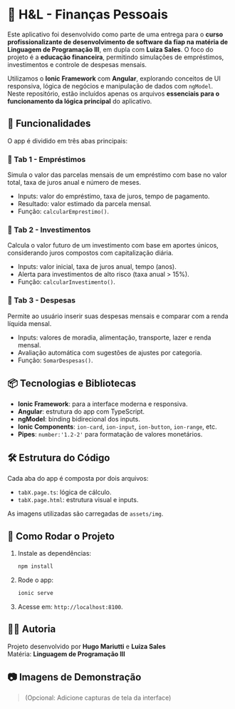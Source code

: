 
# 📱 H&L - Finanças Pessoais

Este aplicativo foi desenvolvido como parte de uma entrega para o **curso profissionalizante de desenvolvimento de software da fiap na matéria de Linguagem de Programação III**, em dupla com **Luiza Sales**. O foco do projeto é a **educação financeira**, permitindo simulações de empréstimos, investimentos e controle de despesas mensais.

Utilizamos o **Ionic Framework** com **Angular**, explorando conceitos de UI responsiva, lógica de negócios e manipulação de dados com `ngModel`. Neste repositório, estão incluídos apenas os arquivos **essenciais para o funcionamento da lógica principal** do aplicativo.

## 🧩 Funcionalidades

O app é dividido em três abas principais:

### 🔹 Tab 1 - Empréstimos
Simula o valor das parcelas mensais de um empréstimo com base no valor total, taxa de juros anual e número de meses.
- Inputs: valor do empréstimo, taxa de juros, tempo de pagamento.
- Resultado: valor estimado da parcela mensal.
- Função: `calcularEmprestimo()`.

### 🔹 Tab 2 - Investimentos
Calcula o valor futuro de um investimento com base em aportes únicos, considerando juros compostos com capitalização diária.
- Inputs: valor inicial, taxa de juros anual, tempo (anos).
- Alerta para investimentos de alto risco (taxa anual > 15%).
- Função: `calcularInvestimento()`.

### 🔹 Tab 3 - Despesas
Permite ao usuário inserir suas despesas mensais e comparar com a renda líquida mensal.
- Inputs: valores de moradia, alimentação, transporte, lazer e renda mensal.
- Avaliação automática com sugestões de ajustes por categoria.
- Função: `SomarDespesas()`.

## 📦 Tecnologias e Bibliotecas

- **Ionic Framework**: para a interface moderna e responsiva.
- **Angular**: estrutura do app com TypeScript.
- **ngModel**: binding bidirecional dos inputs.
- **Ionic Components**: `ion-card`, `ion-input`, `ion-button`, `ion-range`, etc.
- **Pipes**: `number:'1.2-2'` para formatação de valores monetários.

## 🛠️ Estrutura do Código

Cada aba do app é composta por dois arquivos:
- `tabX.page.ts`: lógica de cálculo.
- `tabX.page.html`: estrutura visual e inputs.

As imagens utilizadas são carregadas de `assets/img`.

## 🚀 Como Rodar o Projeto

1. Instale as dependências:
   ```bash
   npm install
   ```

2. Rode o app:
   ```bash
   ionic serve
   ```

3. Acesse em: `http://localhost:8100`.

## 👩‍💻 Autoria

Projeto desenvolvido por **Hugo Mariutti** e **Luiza Sales**  
Matéria: **Linguagem de Programação III**

## 📷 Imagens de Demonstração

> (Opcional: Adicione capturas de tela da interface)

